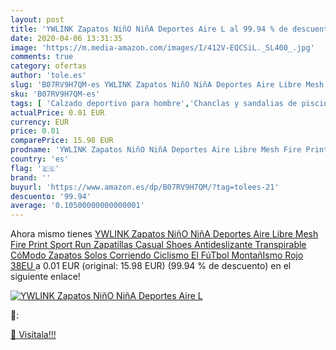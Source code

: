 ```yaml
---
layout: post
title: 'YWLINK Zapatos NiñO NiñA Deportes Aire L al 99.94 % de descuento'
date: 2020-04-06 13:31:35
image: 'https://m.media-amazon.com/images/I/412V-EQCSiL._SL400_.jpg'
comments: true
category: ofertas
author: 'tole.es'
slug: 'B07RV9H7QM-es YWLINK Zapatos NiñO NiñA Deportes Aire Libre Mesh Fire...'
sku: 'B07RV9H7QM-es'
tags: [ 'Calzado deportivo para hombre','Chanclas y sandalias de piscina para hombre','Sandalias de vestir para hombre','Zapatillas y calzado deportivo para hombre','Zapatos','Zapatos para hombre','Zapatos y complementos','zapatos', ]
actualPrice: 0.01 EUR
currency: EUR
price: 0.01
comparePrice: 15.98 EUR
prodname: 'YWLINK Zapatos NiñO NiñA Deportes Aire Libre Mesh Fire Print Sport Run Zapatillas Casual Shoes Antideslizante Transpirable CóModo Zapatos Solos Corriendo Ciclismo El FúTbol MontañIsmo Rojo 38EU '
country: 'es'
flag: '🇪🇸'
brand: ''
buyurl: 'https://www.amazon.es/dp/B07RV9H7QM/?tag=tolees-21'
descuento: '99.94'
average: '0.10500000000000001'
---
```


Ahora mismo tienes [YWLINK Zapatos NiñO NiñA Deportes Aire Libre Mesh Fire Print Sport Run Zapatillas Casual Shoes Antideslizante Transpirable CóModo Zapatos Solos Corriendo Ciclismo El FúTbol MontañIsmo Rojo 38EU ](https://www.amazon.es/dp/B07RV9H7QM/?tag=tolees-21) a 0.01 EUR (original: 15.98 EUR) (99.94 %  de descuento) en el siguiente enlace!

[![YWLINK Zapatos NiñO NiñA Deportes Aire L](https://m.media-amazon.com/images/I/412V-EQCSiL._SL400_.jpg)](https://www.amazon.es/dp/B07RV9H7QM/?tag=tolees-21)

🔎:


[🛒 Visítala!!!](https://www.amazon.es/dp/B07RV9H7QM/?tag=tolees-21)
